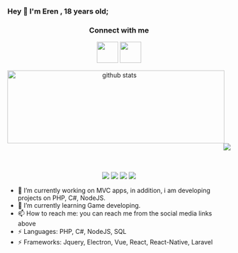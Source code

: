 ### Hey 👋 I'm Eren , 18 years old;

<h3 align="center">Connect with me</h3>
<p align="center">
  <a href= "https://www.instagram.com/ep.eren/"><img width="48px" src="https://cdn.jsdelivr.net/npm/simple-icons@v3/icons/instagram.svg"/></a>
  <a href= "mailto:kurteren07@gmail.com"><img width="48px" src="https://cdn.jsdelivr.net/npm/simple-icons@v3/icons/gmail.svg"/></a>
</p>

<p align="center">
  <img align="left" width="490" height="165" src="https://github-readme-stats.vercel.app/api/?username=erenkrt&show_icons=true&title_color=fffffff&icon_color=000000&text_color=000000" alt="github stats"/>
  <img align="right" src="https://github-readme-stats.anuraghazra1.vercel.app/api/top-langs/?username=erenkrt" />
</p>
</br></br></br></br></br></br></br></br></br></br></br></br>
 <p align="center">
    <img src="https://views.whatilearened.today/views/github/erenkrt/views.svg"/>
    <a href="https://github.com/erenkrt?tab=followers"><img src="https://img.shields.io/github/followers/erenkrt?color=%234CC61E&label=GitHub%20Followers%20%3A"/></a>
    <a href="https://github.com/erenkrt?tab=repositories"><img src="https://badges.frapsoft.com/os/v2/open-source.svg?v=103"/></a>
    <a href="mailto:kurteren07@gmail.com"><img src="https://img.shields.io/badge/Ask%20me-anything-1abc9c.svg"/></a>
  </p>

- 🔭 I’m currently working on MVC apps, in addition, i am developing projects on PHP, C#, NodeJS.
- 🌱 I’m currently learning Game developing.
- 📫 How to reach me: you can reach me from the social media links above
- ⚡ Languages: PHP, C#, NodeJS, SQL
- ⚡ Frameworks: Jquery, Electron, Vue, React, React-Native, Laravel

